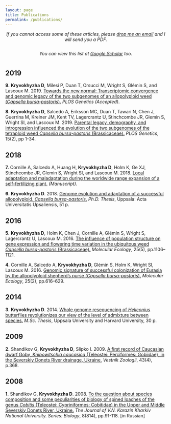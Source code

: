 ```yaml
---
layout: page
title: Publications
permalink: /publications/
--- 
```


<div style="text-align: center; margin-bottom: 20pt; font-style: italic;">
If you cannot access some of these articles, please <a href="mailto:dmytro.kryvokhyzha@evobio.eu" title="Contact">drop me an email</a> and I will send you a PDF.
</div>

<div style="text-align: center; margin-bottom: 30pt; font-style: italic;">
You can view this list at <a href="https://scholar.google.se/citations?user=99unghgAAAAJ&hl=en" title="Google Scholar" target="_blank">Google Scholar</a> too.
</div>

## 2019

**9.** **Kryvokhyzha D**, Milesi P, Duan T, Orsucci M, Wright S, Glémin S, and Lascoux M. 2019. <a href="https://www.biorxiv.org/content/early/2018/11/27/479048" title="bioRxiv" target="_blank">Towards the new normal: Transcriptomic convergence and genomic legacy of the two subgenomes of an allopolyploid weed (*Capsella bursa-pastoris*).</a> *PLOS Genetics (Accepted)*. 

**8.** **Kryvokhyzha D**, Salcedo A, Eriksson MC, Duan T, Tawari N, Chen J, Guerrina M, Kreiner JM, Kent TV, Lagercrantz U, Stinchcombe JR, Glemin S, Wright SI, and Lascoux M. 2019. <a href="http://dx.plos.org/10.1371/journal.pgen.1007949" title="PLOS Genetics" target="_blank">Parental legacy, demography, and introgression influenced the evolution of the two subgenomes of the tetraploid weed *Capsella bursa-pastoris* (Brassicaceae).</a> *PLOS Genetics*, 15(2), pp 1-34.

## 2018

**7.** Cornille A, Salcedo A, Huang H, **Kryvokhyzha D**, Holm K, Ge XJ, Stinchcombe JR, Glemin S, Wright SI, and Lascoux M. 2018. <a href="https://www.biorxiv.org/content/early/2018/04/25/308619" title="bioRxiv" target="_blank">Local adaptation and maladaptation during the worldwide range expansion of a self-fertilizing plant.</a> *(Manuscript)*.

**6.** **Kryvokhyzha D**. 2018. <a href="http://urn.kb.se/resolve?urn=urn:nbn:se:uu:diva-341709" title="Uppsala University" target="_blank">Genome evolution and adaptation of a successful allopolyploid, *Capsella bursa-pastoris*.</a> *Ph.D. Thesis*, Uppsala: Acta Universitatis Upsaliensis, 51 p.

## 2016

**5.** **Kryvokhyzha D**, Holm K, Chen J, Cornille A, Glémin S, Wright S, Lagercrantz U, Lascoux M. 2016. <a href="http://doi.wiley.com/10.1111/mec.13537" title="Molecular Ecology" target="_blank">The influence of population structure on gene expression and flowering time variation in the ubiquitous weed *Capsella bursa-pastoris* (Brassicaceae).</a> *Molecular Ecology*, 25(5), pp.1106–1121.

**4.** Cornille A, Salcedo A, **Kryvokhyzha D**, Glémin S, Holm K, Wright SI, Lascoux M. 2016. <a href="http://doi.wiley.com/10.1111/mec.13491" title="Molecular Ecology" target="_blank">Genomic signature of successful colonization of Eurasia by the allopolyploid shepherd’s purse (*Capsella bursa-pastoris*).</a> *Molecular Ecology*, 25(2), pp.616–629.

## 2014

**3.** **Kryvokhyzha D**. 2014. <a href="http://urn.kb.se/resolve?urn=urn:nbn:se:uu:diva-243477" title="Uppsala University" target="_blank">Whole genome resequencing of *Heliconius* butterflies revolutionizes our view of the level of admixture between species.</a> *M.Sc. Thesis*, Uppsala University and Harvard University, 30 p.

## 2009 

**2.** Shandikov G, **Kryvokhyzha D**, Slipko I. 2009. <a href="{{ site.baseurl }}/assets/pages/Knipowitschia-caucasica_Vesnik-zoologii_2009.pdf" title="PDF">A first record of Caucasian dwarf Goby, *Knipowitschia caucasica* (Teleostei: Perciformes: Gobiidae), in the Severskiy Donets River drainage, Ukraine.</a> *Vestnik Zoologii*, 43(4), p.368.

## 2008

**1.** Shandikov G, **Kryvokhyzha D**. 2008. <a href="{{ site.baseurl }}/assets/pages/Shandikov-Kryvokhyzha-Cobitis-2008.pdf" title="PDF">To the question about species composition and some peculiarities of biology of spined loaches of the genus *Cobitis* (Teleostei: Cypriniformes: Cobitidae) in the Upper and Middle Severskiy Donets River, Ukraine.</a> *The Journal of V.N. Karazin Kharkiv National University. Series: Biology*, 8(814), pp.91-118. [in Russian]
